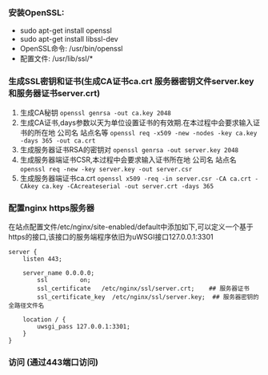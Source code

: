 ### 安装OpenSSL:
- sudo apt-get install openssl
- sudo apt-get install libssl-dev
- OpenSSL命令: /usr/bin/openssl
- 配置文件: /usr/lib/ssl/*
### 生成SSL密钥和证书(生成CA证书ca.crt 服务器密钥文件server.key和服务器证书server.crt)

1. 生成CA秘钥 `openssl genrsa -out ca.key 2048`
2. 生成CA证书,days参数以天为单位设置证书的有效期.在本过程中会要求输入证书的所在地 公司名 站点名等
`openssl req -x509 -new -nodes -key ca.key -days 365 -out ca.crt`
3. 生成服务器证书RSA的密钥对
`openssl genrsa -out server.key 2048`
4. 生成服务器端证书CSR,本过程中会要求输入证书所在地 公司名 站点名
`openssl req -new -key server.key -out server.csr`
5. 生成服务器端证书ca.crt
`openssl x509 -req -in server.csr -CA ca.crt -CAkey ca.key -CAcreateserial -out server.crt -days 365`


### 配置nginx https服务器
在站点配置文件/etc/nginx/site-enabled/default中添加如下,可以定义一个基于https的接口,该接口的服务端程序依旧为uWSGI接口127.0.0.1:3301
```
server {
	listen 443;

	server_name 0.0.0.0;
        ssl         on;
        ssl_certificate   /etc/nginx/ssl/server.crt;    ## 服务器证书
        ssl_certificate_key  /etc/nginx/ssl/server.key;  ## 服务器密钥的全路径文件名

	location / {
		uwsgi_pass 127.0.0.1:3301;
	}
}
```
### 访问 (通过443端口访问)

